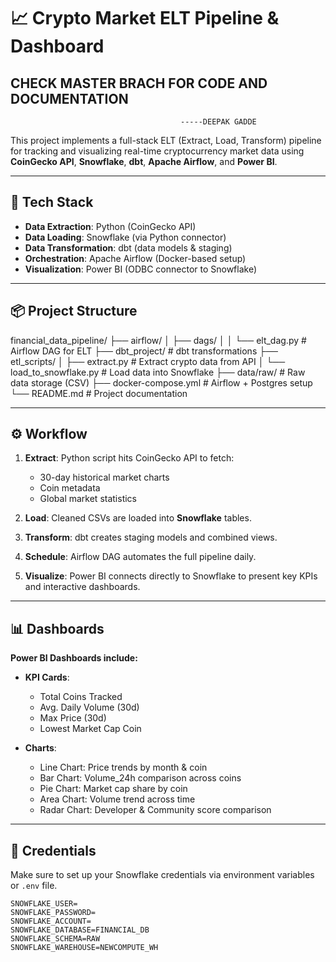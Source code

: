 # 📈 Crypto Market ELT Pipeline & Dashboard

## CHECK MASTER BRACH FOR CODE AND DOCUMENTATION
                                          -----DEEPAK GADDE

This project implements a full-stack ELT (Extract, Load, Transform) pipeline for tracking and visualizing real-time cryptocurrency market data using **CoinGecko API**, **Snowflake**, **dbt**, **Apache Airflow**, and **Power BI**.

---

## 🔧 Tech Stack

- **Data Extraction**: Python (CoinGecko API)
- **Data Loading**: Snowflake (via Python connector)
- **Data Transformation**: dbt (data models & staging)
- **Orchestration**: Apache Airflow (Docker-based setup)
- **Visualization**: Power BI (ODBC connector to Snowflake)

---

## 📦 Project Structure

financial_data_pipeline/
├── airflow/
│ ├── dags/
│ │ └── elt_dag.py # Airflow DAG for ELT
├── dbt_project/ # dbt transformations
├── etl_scripts/
│ ├── extract.py # Extract crypto data from API
│ └── load_to_snowflake.py # Load data into Snowflake
├── data/raw/ # Raw data storage (CSV)
├── docker-compose.yml # Airflow + Postgres setup
└── README.md # Project documentation

---

## ⚙️ Workflow

1. **Extract**: Python script hits CoinGecko API to fetch:
   - 30-day historical market charts
   - Coin metadata
   - Global market statistics

2. **Load**: Cleaned CSVs are loaded into **Snowflake** tables.

3. **Transform**: dbt creates staging models and combined views.

4. **Schedule**: Airflow DAG automates the full pipeline daily.

5. **Visualize**: Power BI connects directly to Snowflake to present key KPIs and interactive dashboards.

---

## 📊 Dashboards

**Power BI Dashboards include:**

- **KPI Cards**:
  - Total Coins Tracked
  - Avg. Daily Volume (30d)
  - Max Price (30d)
  - Lowest Market Cap Coin

- **Charts**:
  - Line Chart: Price trends by month & coin
  - Bar Chart: Volume_24h comparison across coins
  - Pie Chart: Market cap share by coin
  - Area Chart: Volume trend across time
  - Radar Chart: Developer & Community score comparison

---

## 🔑 Credentials

Make sure to set up your Snowflake credentials via environment variables or `.env` file.

```env
SNOWFLAKE_USER=
SNOWFLAKE_PASSWORD=
SNOWFLAKE_ACCOUNT=
SNOWFLAKE_DATABASE=FINANCIAL_DB
SNOWFLAKE_SCHEMA=RAW
SNOWFLAKE_WAREHOUSE=NEWCOMPUTE_WH
